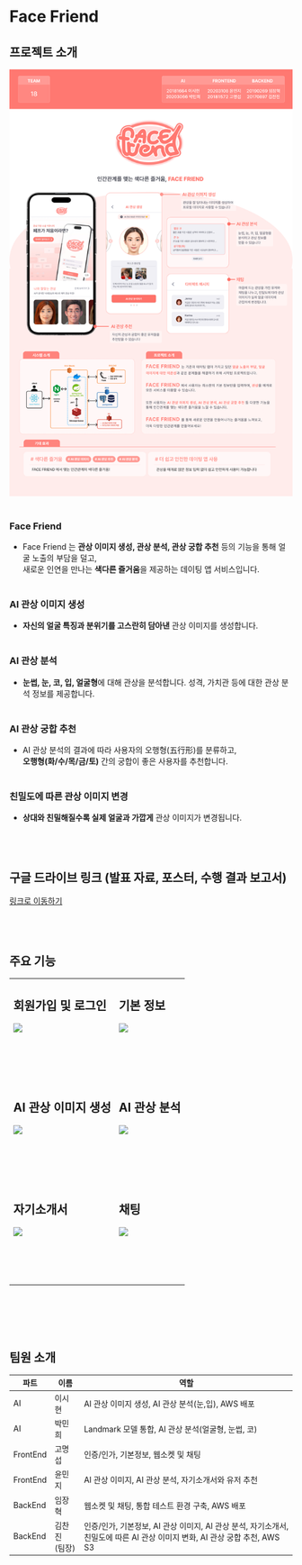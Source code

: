 # Face Friend

프로젝트 소개
---

<img src="images/poster.png" width="600">
<br><br>

### Face Friend
- Face Friend 는 **관상 이미지 생성, 관상 분석, 관상 궁합 추천** 등의 기능을 통해 얼굴 노출의 부담을 덜고,<br>
새로운 인연을 만나는 **색다른 즐거움**을 제공하는 데이팅 앱 서비스입니다.
<br><br>

### AI 관상 이미지 생성
- **자신의 얼굴 특징과 분위기를 고스란히 담아낸** 관상 이미지를 생성합니다.
<br><br>

### AI 관상 분석
- **눈썹, 눈, 코, 입, 얼굴형**에 대해 관상을 분석합니다. 성격, 가치관 등에 대한 관상 분석 정보를 제공합니다.
<br><br>

### AI 관상 궁합 추천
- AI 관상 분석의 결과에 따라 사용자의 오행형(五行形)를 분류하고, <br>
**오행형(화/수/목/금/토)** 간의 궁합이 좋은 사용자를 추천합니다.
<br><br>

### 친밀도에 따른 관상 이미지 변경
- **상대와 친밀해질수록 실제 얼굴과 가깝게** 관상 이미지가 변경됩니다.
<br><br><br><br>

## 구글 드라이브 링크 (발표 자료, 포스터, 수행 결과 보고서)
[링크로 이동하기](https://drive.google.com/drive/u/0/folders/15CNdGg8UGcZfr9XU2z3XRlWpkxXgrowY)
<br><br><br><br>

## 주요 기능

<table>
  <tr>
    <td>
      <h2> 회원가입 및 로그인 </h2>
      <img src="images/signup2.gif" width="300">
    </td>
    <td>
      <h2> 기본 정보 </h2>
      <img src="images/basic2.gif" width="300">
    </td>
  </tr>
  <tr>
    <td colspan="2" style="padding: 40px;"></td> <!-- Adds space between rows -->
  </tr>
  <tr>
    <td>
      <h2> AI 관상 이미지 생성 </h2>
      <img src="images/face2.gif" width="300">
    </td>
    <td>
      <h2> AI 관상 분석 </h2>
      <img src="images/analyze2.gif" width="300">
    </td>
  </tr>
  <tr>
    <td colspan="2" style="padding: 40px;"></td> <!-- Adds space between rows -->
  </tr>
  <tr>
    <td>
      <h2> 자기소개서 </h2>
      <img src="images/resume2.gif" width="300">
    </td>
    <td>
      <h2> 채팅 </h2>
      <img src="images/chat2.gif" width="300">
    </td>
  </tr>
  <tr>
    <td colspan="2" style="padding: 40px;"></td> <!-- Adds space between rows -->
  </tr>
</table>
<br><br><br><br>

## 팀원 소개

| 파트      | 이름   | 역할                                                                                                                                   |
|-----------|--------|-------------------------------------------------------------------------------------------------------------------------------------|
| AI        | 이시현 | AI 관상 이미지 생성, AI 관상 분석(눈,입), AWS 배포                                                                                      |
| AI        | 박민희 | Landmark 모델 통합, AI 관상 분석(얼굴형, 눈썹, 코)                                                                                       |
| FrontEnd  | 고명섭 | 인증/인가, 기본정보, 웹소켓 및 채팅                                                                                                    |
| FrontEnd  | 윤민지 | AI 관상 이미지, AI 관상 분석, 자기소개서와 유저 추천                                                                                    |
| BackEnd   | 임장혁 | 웹소켓 및 채팅, 통합 테스트 환경 구축, AWS 배포                                                                                        |
| BackEnd   | 김찬진<br>(팀장) | 인증/인가, 기본정보, AI 관상 이미지, AI 관상 분석, 자기소개서,<br>친밀도에 따른 AI 관상 이미지 변화, AI 관상 궁합 추천, AWS S3                              |
